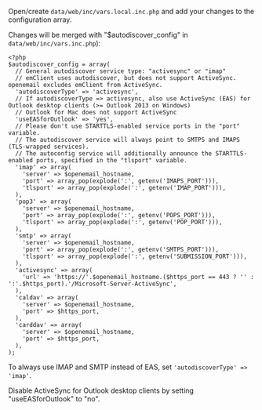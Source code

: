 Open/create `data/web/inc/vars.local.inc.php` and add your changes to the configuration array.

Changes will be merged with "$autodiscover_config" in `data/web/inc/vars.inc.php`):

```
<?php
$autodiscover_config = array(
  // General autodiscover service type: "activesync" or "imap"
  // emClient uses autodiscover, but does not support ActiveSync. openemail excludes emClient from ActiveSync.
  'autodiscoverType' => 'activesync',
  // If autodiscoverType => activesync, also use ActiveSync (EAS) for Outlook desktop clients (>= Outlook 2013 on Windows)
  // Outlook for Mac does not support ActiveSync
  'useEASforOutlook' => 'yes',
  // Please don't use STARTTLS-enabled service ports in the "port" variable.
  // The autodiscover service will always point to SMTPS and IMAPS (TLS-wrapped services).
  // The autoconfig service will additionally announce the STARTTLS-enabled ports, specified in the "tlsport" variable.
  'imap' => array(
    'server' => $openemail_hostname,
    'port' => array_pop(explode(':', getenv('IMAPS_PORT'))),
    'tlsport' => array_pop(explode(':', getenv('IMAP_PORT'))),
  ),
  'pop3' => array(
    'server' => $openemail_hostname,
    'port' => array_pop(explode(':', getenv('POPS_PORT'))),
    'tlsport' => array_pop(explode(':', getenv('POP_PORT'))),
  ),
  'smtp' => array(
    'server' => $openemail_hostname,
    'port' => array_pop(explode(':', getenv('SMTPS_PORT'))),
    'tlsport' => array_pop(explode(':', getenv('SUBMISSION_PORT'))),
  ),
  'activesync' => array(
    'url' => 'https://'.$openemail_hostname.($https_port == 443 ? '' : ':'.$https_port).'/Microsoft-Server-ActiveSync',
  ),
  'caldav' => array(
    'server' => $openemail_hostname,
    'port' => $https_port,
  ),
  'carddav' => array(
    'server' => $openemail_hostname,
    'port' => $https_port,
  ),
);
```

To always use IMAP and SMTP instead of EAS, set `'autodiscoverType' => 'imap'`.

Disable ActiveSync for Outlook desktop clients by setting "useEASforOutlook" to "no".
